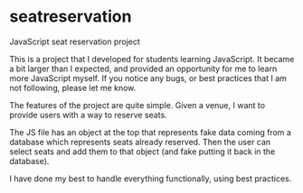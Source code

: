 # seatreservation
JavaScript seat reservation project

This is a project that I developed for students learning JavaScript. It became a bit larger than I expected, and provided an opportunity for me to learn more JavaScript myself. If you notice any bugs, or best practices that I am not following, please let me know.

The features of the project are quite simple. Given a venue, I want to provide users with a way to reserve seats. 

The JS file has an object at the top that represents fake data coming from a database which represents seats already reserved. Then the user can select seats and add them to that object (and fake putting it back in the database).

I have done my best to handle everything functionally, using best practices.
